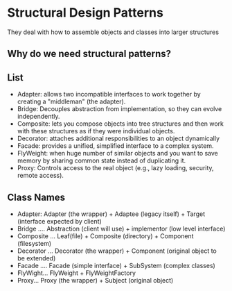 # Structural Design Patterns

They deal with how to assemble objects and classes into larger structures

## Why do we need structural patterns?



## List
- Adapter: allows two incompatible interfaces to work together by creating a "middleman" (the adapter).
- Bridge: Decouples abstraction from implementation, so they can evolve independently.
- Composite: lets you compose objects into tree structures and then work with these structures as if they were individual objects.
- Decorator: attaches additional responsibilities to an object dynamically
- Facade: provides a unified, simplified interface to a complex system.
- FlyWeight: when huge number of similar objects and you want to save memory by sharing common state instead of duplicating it.
- Proxy:  Controls access to the real object (e.g., lazy loading, security, remote access).


## Class Names
- Adapter: Adapter (the wrapper) + Adaptee (legacy itself) + Target (interface expected by client)
- Bridge .... Abstraction (client will use) + implementor (low level interface)
- Composite ... Leaf(file) + Composite (directory) + Component (filesystem)
- Decorator ... Decorator (the wrapper) + Component (original object to be extended)
- Facade .... Facade (simple interface) + SubSystem (complex classes)
- FlyWight... FlyWeight + FlyWeightFactory
- Proxy... Proxy (the wrapper) + Subject (original object)